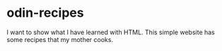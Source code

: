 # odin-recipes
I want to show what I have learned with HTML. This simple website has some recipes that my mother cooks.
